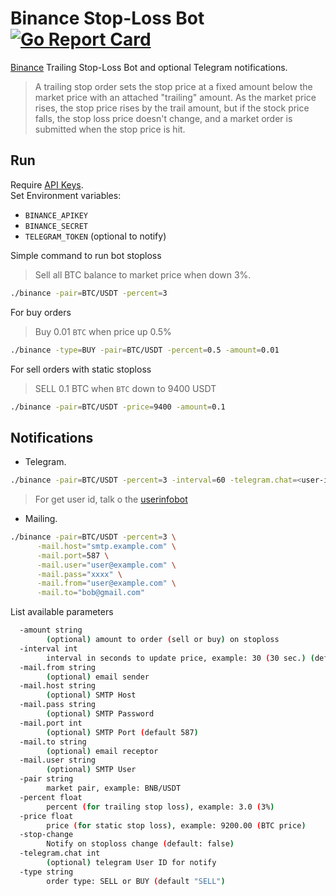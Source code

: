 # Binance Stop-Loss Bot [![Go Report Card](https://goreportcard.com/badge/github.com/giansalex/binance-stoploss)](https://goreportcard.com/report/github.com/giansalex/binance-stoploss)

[Binance](https://binance.com/) Trailing Stop-Loss Bot and optional Telegram notifications. 

> A trailing stop order sets the stop price at a fixed amount below the market price with an attached "trailing" amount. As the market price rises, the stop price rises by the trail amount, but if the stock price falls, the stop loss price doesn't change, and a market order is submitted when the stop price is hit.

## Run

Require [API Keys](https://www.binance.com/en/usercenter/settings/api-management).    
Set Environment variables:
- `BINANCE_APIKEY`
- `BINANCE_SECRET`
- `TELEGRAM_TOKEN` (optional to notify)

Simple command to run bot stoploss
> Sell all BTC balance to market price when down 3%.
```sh
./binance -pair=BTC/USDT -percent=3
```

For buy orders
> Buy 0.01 `BTC` when price up 0.5%
```sh
./binance -type=BUY -pair=BTC/USDT -percent=0.5 -amount=0.01
```

For sell orders with static stoploss
> SELL 0.1 BTC when `BTC` down to 9400 USDT
```sh
./binance -pair=BTC/USDT -price=9400 -amount=0.1
```

## Notifications

- Telegram.
```sh
./binance -pair=BTC/USDT -percent=3 -interval=60 -telegram.chat=<user-id>
```
> For get user id, talk o the [userinfobot](https://t.me/userinfobot)

- Mailing.
```sh
./binance -pair=BTC/USDT -percent=3 \
      -mail.host="smtp.example.com" \
      -mail.port=587 \
      -mail.user="user@example.com" \
      -mail.pass="xxxx" \
      -mail.from="user@example.com" \
      -mail.to="bob@gmail.com"
```

List available parameters 
```sh
  -amount string
        (optional) amount to order (sell or buy) on stoploss
  -interval int
        interval in seconds to update price, example: 30 (30 sec.) (default 30)
  -mail.from string
        (optional) email sender
  -mail.host string
        (optional) SMTP Host
  -mail.pass string
        (optional) SMTP Password
  -mail.port int
        (optional) SMTP Port (default 587)
  -mail.to string
        (optional) email receptor
  -mail.user string
        (optional) SMTP User
  -pair string
        market pair, example: BNB/USDT
  -percent float
        percent (for trailing stop loss), example: 3.0 (3%)
  -price float
        price (for static stop loss), example: 9200.00 (BTC price)
  -stop-change
        Notify on stoploss change (default: false)
  -telegram.chat int
        (optional) telegram User ID for notify
  -type string
        order type: SELL or BUY (default "SELL")

```
